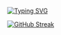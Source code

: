 [![Typing SVG](https://readme-typing-svg.demolab.com/?lines=A+Python+developer;who+loves+open+source+projects)](https://git.io/typing-svg)

[![GitHub Streak](http://github-readme-streak-stats.herokuapp.com?user=your-github-username&theme=dark&background=000000)](https://git.io/streak-stats)
